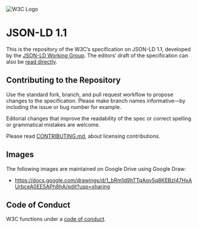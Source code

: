 
![W3C Logo](https://www.w3.org/Icons/w3c_home)

# JSON-LD 1.1

This is the repository of the W3C’s specification on JSON-LD 1.1, developed by the [JSON-LD Working Group](https://www.w3.org/2018/json-ld-wg/). The editors’ draft of the specification can also be [read directly](https://w3c.github.io/json-ld-syntax/).

## Contributing to the Repository

Use the standard fork, branch, and pull request workflow to propose changes to the specification. Please make branch names informative—by including the issue or bug number for example.

Editorial changes that improve the readability of the spec or correct spelling or grammatical mistakes are welcome.

Please read [CONTRIBUTING.md](CONTRIBUTING.md), about licensing contributions.

## Images
The following images are maintained on Google Drive using Google Draw:
* https://docs.google.com/drawings/d/1_bRm1d9hTTqAqv5q8KEBzI47HxAUrbceA0EE5APh8hA/edit?usp=sharing

## Code of Conduct

W3C functions under a [code of conduct](https://www.w3.org/Consortium/cepc/).
